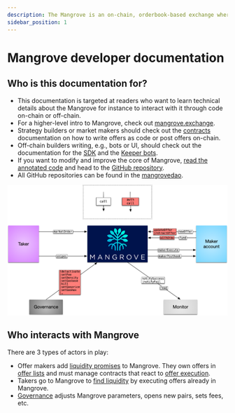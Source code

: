 ```yaml
---
description: The Mangrove is an on-chain, orderbook-based exchange where offers are code.
sidebar_position: 1
---
```


# Mangrove developer documentation

## Who is this documentation for?

* This documentation is targeted at readers who want to learn technical details about the Mangrove for instance to interact with it through code on-chain or off-chain.
* For a higher-level intro to Mangrove, check out [mangrove.exchange](https://mangrove.exchange).
* Strategy builders or market makers should check out the [contracts](README.md) documentation on how to write offers as code or post offers on-chain.
* Off-chain builders writing, e.g., bots or UI, should check out the documentation for the [SDK](../SDK/README.md) and the [Keeper bots](../keeper-bots/README.md).
* If you want to modify and improve the core of Mangrove, [read the annotated code](https://code.mangrove.exchange/MgvDoc.html) and head to the [GitHub repository](https://github.com/mangrovedao/mangrove-core).
* All GitHub repositories can be found in the [mangrovedao](https://github.com/mangrovedao).

![A bird's-eye view of the Mangrove ecosystem.](../../static/img/assets/contactMap.png)

## Who interacts with Mangrove

There are 3 types of actors in play:

* Offer makers add [liquidity promises](explanations/offer-maker/README.md) to Mangrove. They own offers in [offer lists](te/takin/../../technical-references/taking-and-making-offers/market.md) and must manage contracts that react to [offer execution](technical-references/taking-and-making-offers/reactive-offer/offer-data-structures.md).
* Takers go to Mangrove to [find liquidity](explanations/offer-taker.md) by executing offers already in Mangrove.
* [Governance](technical-references/governance-parameters/README.md) adjusts Mangrove parameters, opens new pairs, sets fees, etc.
